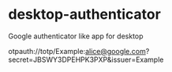 # desktop-authenticator
Google authenticator like app for desktop


otpauth://totp/Example:alice@google.com?secret=JBSWY3DPEHPK3PXP&issuer=Example
